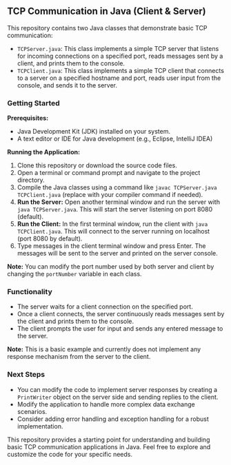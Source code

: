 ## TCP Communication in Java (Client & Server)

This repository contains two Java classes that demonstrate basic TCP communication:

* `TCPServer.java`: This class implements a simple TCP server that listens for incoming connections on a specified port, reads messages sent by a client, and prints them to the console.
* `TCPClient.java`: This class implements a simple TCP client that connects to a server on a specified hostname and port, reads user input from the console, and sends it to the server.

### Getting Started

**Prerequisites:**

* Java Development Kit (JDK) installed on your system.
* A text editor or IDE for Java development (e.g., Eclipse, IntelliJ IDEA)

**Running the Application:**

1. Clone this repository or download the source code files.
2. Open a terminal or command prompt and navigate to the project directory.
3. Compile the Java classes using a command like `javac TCPServer.java TCPClient.java` (replace with your compiler command if needed).
4. **Run the Server:** Open another terminal window and run the server with `java TCPServer.java`. This will start the server listening on port 8080 (default).
5. **Run the Client:** In the first terminal window, run the client with `java TCPClient.java`. This will connect to the server running on localhost (port 8080 by default).
6. Type messages in the client terminal window and press Enter. The messages will be sent to the server and printed on the server console.

**Note:** You can modify the port number used by both server and client by changing the `portNumber` variable in each class.

### Functionality

* The server waits for a client connection on the specified port.
* Once a client connects, the server continuously reads messages sent by the client and prints them to the console.
* The client prompts the user for input and sends any entered message to the server.

**Note:** This is a basic example and currently does not implement any response mechanism from the server to the client. 

### Next Steps

* You can modify the code to implement server responses by creating a `PrintWriter` object on the server side and sending replies to the client.
* Modify the application to handle more complex data exchange scenarios.
* Consider adding error handling and exception handling for a robust implementation.

This repository provides a starting point for understanding and building basic TCP communication applications in Java. Feel free to explore and customize the code for your specific needs.
